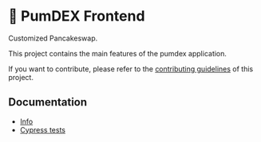 # 🥞 PumDEX Frontend
Customized Pancakeswap.

This project contains the main features of the pumdex application.

If you want to contribute, please refer to the [contributing guidelines](./CONTRIBUTING.md) of this project.

## Documentation

- [Info](doc/Info.md)
- [Cypress tests](doc/Cypress.md)
